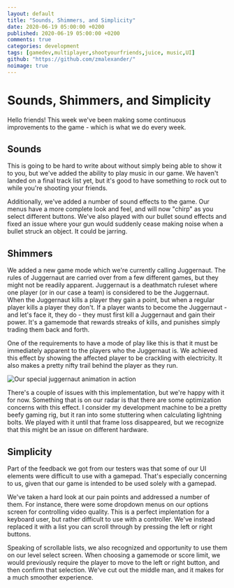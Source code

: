 ```yaml
---
layout: default
title: "Sounds, Shimmers, and Simplicity"
date: 2020-06-19 05:00:00 +0200
published: 2020-06-19 05:00:00 +0200
comments: true
categories: development
tags: [gamedev,multiplayer,shootyourfriends,juice, music,UI]
github: "https://github.com/zmalexander/"
noimage: true
---
```


# Sounds, Shimmers, and Simplicity
Hello friends! This week we've been making some continuous improvements to the game - which is what we do every week. 
<!--more-->

## Sounds
This is going to be hard to write about without simply being able to show it to you, but we've added the ability to play music in our game. We haven't landed on a final track list yet, but it's good to have something to rock out to while you're shooting your friends.

Additionally, we've added a number of sound effects to the game. Our menus have a more complete look and feel, and will now "chirp" as you select different buttons. We've also played with our bullet sound effects and fixed an issue where your gun would suddenly cease making noise when a bullet struck an object. It could be jarring.

## Shimmers
We added a new game mode which we're currently calling Juggernaut. The rules of Juggernaut are carried over from a few different games, but they might not be readily apparent. Juggernaut is a deathmatch ruleset where one player (or in our case a team) is considered to be the Juggernaut. When the Juggernaut kills a player they gain a point, but when a regular player kills a player they don't. If a player wants to become the Juggernaut - and let's face it, they do - they must first kill a Juggernaut and gain their power. It's a gamemode that rewards streaks of kills, and punishes simply trading them back and forth.

One of the requirements to have a mode of play like this is that it must be immediately apparent to the players who the Juggernaut is. We achieved this effect by showing the affected player to be crackling with electricity. It also makes a pretty nifty trail behind the player as they run.

<img class="center-block img-responsive" src="/ShootYourFriendsWebsite/assets/images{{page.id}}/juggernaut.gif" alt="Our special juggernaut animation in action"/>

There's a couple of issues with this implementation, but we're happy with it for now. Something that is on our radar is that there are some optimization concerns with this effect. I consider my development machine to be a pretty beefy gaming rig, but it ran into some stuttering when calculating lightning bolts. We played with it until that frame loss disappeared, but we recognize that this might be an issue on different hardware.

## Simplicity
Part of the feedback we got from our testers was that some of our UI elements were difficult to use with a gamepad. That's especially concerning to us, given that our game is intended to be used solely with a gamepad.

We've taken a hard look at our pain points and addressed a number of them. For instance, there were some dropdown menus on our options screen for controlling video quality. This is a perfect implentation for a keyboard user, but rather difficult to use with a controller. We've instead replaced it with a list you can scroll through by pressing the left or right buttons.

Speaking of scrollable lists, we also recognized and opportunity to use them on our level select screen. When choosing a gamemode or score limit, we would previously require the player to move to the left or right button, and then confirm that selection. We've cut out the middle man, and it makes for a much smoother experience.